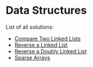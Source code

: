 # Data Structures

List of all solutions:

* [Compare Two Linked Lists](./LinkedList/CompareTwoLinkedLists.java)
* [Reverse a Linked List](./LinkedList/ReverseLinkedList.java)
* [Reverse a Doubly Linked List](./LinkedList/ReverseDoublyLinkedList.java)
* [Sparse Arrays](./Arrays/SparseArrays.java)
